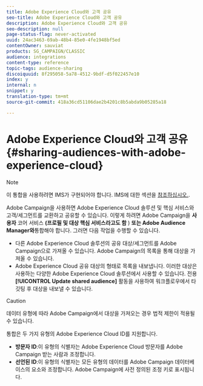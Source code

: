 ```yaml
---
title: Adobe Experience Cloud와 고객 공유
seo-title: Adobe Experience Cloud와 고객 공유
description: Adobe Experience Cloud와 고객 공유
seo-description: null
page-status-flag: never-activated
uuid: 24ac3463-69ab-48b4-85e0-4fe1948bf5ed
contentOwner: sauviat
products: SG_CAMPAIGN/CLASSIC
audience: integrations
content-type: reference
topic-tags: audience-sharing
discoiquuid: 8f295058-5a78-4512-9bdf-d5f022457e10
index: y
internal: n
snippet: y
translation-type: tm+mt
source-git-commit: 418a36cd51106dae2b4201c8b5abda9b05285a18

---
```



# Adobe Experience Cloud와 고객 공유{#sharing-audiences-with-adobe-experience-cloud}

>[!NOTE]
>
>이 통합을 사용하려면 IMS가 구현되어야 합니다. IMS에 대한 섹션을 [참조하십시오.](../../integrations/using/about-adobe-id.md).

Adobe Campaign을 사용하면 Adobe Experience Cloud 솔루션 및 핵심 서비스와 고객/세그먼트를 교환하고 공유할 수 있습니다. 이렇게 하려면 Adobe Campaign을 **사용자** 코어 서비스 **(프로필 및 대상 핵심 서비스라고도 함** ) **또는 Adobe Audience Manager와**&#x200B;통합해야 합니다. 그러면 다음 작업을 수행할 수 있습니다.

* 다른 Adobe Experience Cloud 솔루션의 공유 대상/세그먼트를 Adobe Campaign으로 가져올 수 있습니다. Adobe Campaign의 목록을 통해 대상을 가져올 수 있습니다.
* Adobe Experience Cloud 공유 대상의 형태로 목록을 내보냅니다. 이러한 대상은 사용하는 다양한 Adobe Experience Cloud 솔루션에서 사용할 수 있습니다. 전용 **[!UICONTROL Update shared audience]** 활동을 사용하여 워크플로우에서 타깃팅 후 대상을 내보낼 수 있습니다.

>[!CAUTION]
>
>데이터 유형에 따라 Adobe Campaign에서 대상을 가져오는 경우 법적 제한이 적용될 수 있습니다.

통합은 두 가지 유형의 Adobe Experience Cloud ID를 지원합니다.

* **방문자 ID**:이 유형의 식별자는 Adobe Experience Cloud 방문자를 Adobe Campaign 받는 사람과 조정합니다.
* **선언된 ID**:이 유형의 식별자는 모든 유형의 데이터를 Adobe Campaign 데이터베이스의 요소와 조정합니다. Adobe Campaign에 사전 정의된 조정 키로 표시됩니다.
